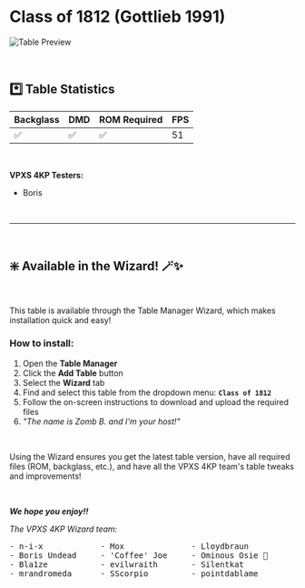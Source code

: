 # Class of 1812 (Gottlieb 1991)

![Table Preview](../../images/vpx-1812.png)

<br>

## *️⃣  Table Statistics

|  Backglass | DMD | ROM Required | FPS | 
|-----------|-----|--------------|-----|
| :white_check_mark: | :white_check_mark: | :white_check_mark: | 51 |

<br>

**VPXS 4KP Testers:**
  - Boris

<br>

---

<br>

## ❇️ Available in the Wizard! 🪄✨

<br>

This table is available through the Table Manager Wizard, which makes installation quick and easy!

### How to install:

1.  Open the **Table Manager**
2.  Click the **Add Table** button
3.  Select the **Wizard** tab
4.  Find and select this table from the dropdown menu: **`Class of 1812`**
5.  Follow the on-screen instructions to download and upload the required files
6. *"The name is Zomb B. and I'm your host!"*

<br>

Using the Wizard ensures you get the latest table version, have all required files (ROM, backglass, etc.), and have all the VPXS 4KP team's table tweaks and improvements!

<br>

__*We hope you enjoy!!*__

*The VPXS 4KP Wizard team:*
<pre>
- n-i-x            - Mox              - Lloydbraun
- Boris Undead     - 'Coffee' Joe     - Ominous Osie 🌸
- Bla1ze           - evilwraith       - Silentkat        
- mrandromeda      - SScorpio         - pointdablame
</pre>


<br>
<br>
<br>
<br>
<br>
